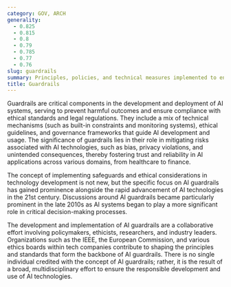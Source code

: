 ```yaml
---
category: GOV, ARCH
generality:
  - 0.825
  - 0.815
  - 0.8
  - 0.79
  - 0.785
  - 0.77
  - 0.76
slug: guardrails
summary: Principles, policies, and technical measures implemented to ensure AI systems operate safely, ethically, and within regulatory and societal norms.
title: Guardrails
---
```


Guardrails are critical components in the development and deployment of AI systems, serving to prevent harmful outcomes and ensure compliance with ethical standards and legal regulations. They include a mix of technical mechanisms (such as built-in constraints and monitoring systems), ethical guidelines, and governance frameworks that guide AI development and usage. The significance of guardrails lies in their role in mitigating risks associated with AI technologies, such as bias, privacy violations, and unintended consequences, thereby fostering trust and reliability in AI applications across various domains, from healthcare to finance.

The concept of implementing safeguards and ethical considerations in technology development is not new, but the specific focus on AI guardrails has gained prominence alongside the rapid advancement of AI technologies in the 21st century. Discussions around AI guardrails became particularly prominent in the late 2010s as AI systems began to play a more significant role in critical decision-making processes.

The development and implementation of AI guardrails are a collaborative effort involving policymakers, ethicists, researchers, and industry leaders. Organizations such as the IEEE, the European Commission, and various ethics boards within tech companies contribute to shaping the principles and standards that form the backbone of AI guardrails. There is no single individual credited with the concept of AI guardrails; rather, it is the result of a broad, multidisciplinary effort to ensure the responsible development and use of AI technologies.
